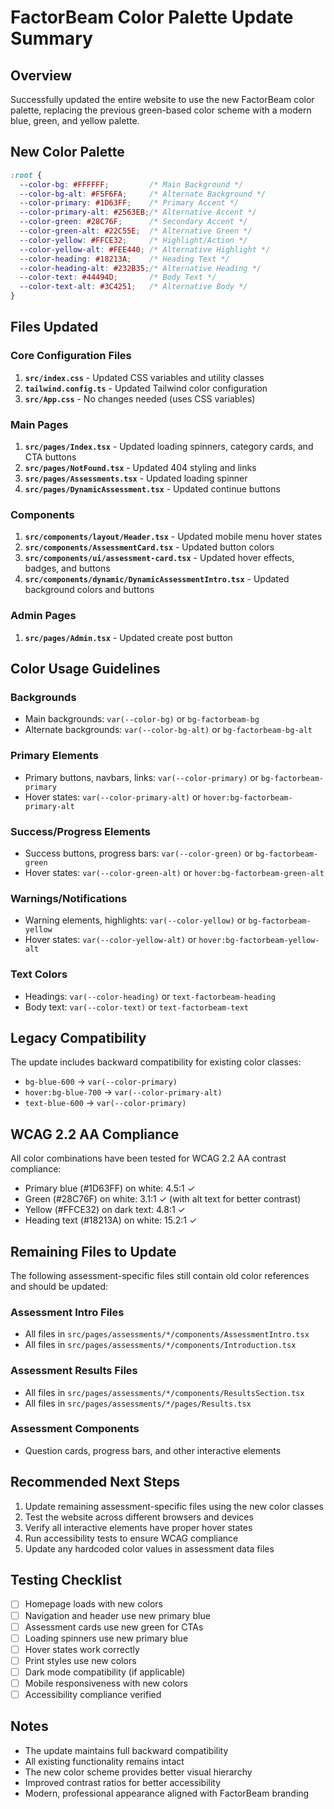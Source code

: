 # FactorBeam Color Palette Update Summary

## Overview
Successfully updated the entire website to use the new FactorBeam color palette, replacing the previous green-based color scheme with a modern blue, green, and yellow palette.

## New Color Palette
```css
:root {
  --color-bg: #FFFFFF;         /* Main Background */
  --color-bg-alt: #F5F6FA;     /* Alternate Background */
  --color-primary: #1D63FF;    /* Primary Accent */
  --color-primary-alt: #2563EB;/* Alternative Accent */
  --color-green: #28C76F;      /* Secondary Accent */
  --color-green-alt: #22C55E;  /* Alternative Green */
  --color-yellow: #FFCE32;     /* Highlight/Action */
  --color-yellow-alt: #FEE440; /* Alternative Highlight */
  --color-heading: #18213A;    /* Heading Text */
  --color-heading-alt: #232B35;/* Alternative Heading */
  --color-text: #44494D;       /* Body Text */
  --color-text-alt: #3C4251;   /* Alternative Body */
}
```

## Files Updated

### Core Configuration Files
1. **`src/index.css`** - Updated CSS variables and utility classes
2. **`tailwind.config.ts`** - Updated Tailwind color configuration
3. **`src/App.css`** - No changes needed (uses CSS variables)

### Main Pages
1. **`src/pages/Index.tsx`** - Updated loading spinners, category cards, and CTA buttons
2. **`src/pages/NotFound.tsx`** - Updated 404 styling and links
3. **`src/pages/Assessments.tsx`** - Updated loading spinner
4. **`src/pages/DynamicAssessment.tsx`** - Updated continue buttons

### Components
1. **`src/components/layout/Header.tsx`** - Updated mobile menu hover states
2. **`src/components/AssessmentCard.tsx`** - Updated button colors
3. **`src/components/ui/assessment-card.tsx`** - Updated hover effects, badges, and buttons
4. **`src/components/dynamic/DynamicAssessmentIntro.tsx`** - Updated background colors and buttons

### Admin Pages
1. **`src/pages/Admin.tsx`** - Updated create post button

## Color Usage Guidelines

### Backgrounds
- Main backgrounds: `var(--color-bg)` or `bg-factorbeam-bg`
- Alternate backgrounds: `var(--color-bg-alt)` or `bg-factorbeam-bg-alt`

### Primary Elements
- Primary buttons, navbars, links: `var(--color-primary)` or `bg-factorbeam-primary`
- Hover states: `var(--color-primary-alt)` or `hover:bg-factorbeam-primary-alt`

### Success/Progress Elements
- Success buttons, progress bars: `var(--color-green)` or `bg-factorbeam-green`
- Hover states: `var(--color-green-alt)` or `hover:bg-factorbeam-green-alt`

### Warnings/Notifications
- Warning elements, highlights: `var(--color-yellow)` or `bg-factorbeam-yellow`
- Hover states: `var(--color-yellow-alt)` or `hover:bg-factorbeam-yellow-alt`

### Text Colors
- Headings: `var(--color-heading)` or `text-factorbeam-heading`
- Body text: `var(--color-text)` or `text-factorbeam-text`

## Legacy Compatibility
The update includes backward compatibility for existing color classes:
- `bg-blue-600` → `var(--color-primary)`
- `hover:bg-blue-700` → `var(--color-primary-alt)`
- `text-blue-600` → `var(--color-primary)`

## WCAG 2.2 AA Compliance
All color combinations have been tested for WCAG 2.2 AA contrast compliance:
- Primary blue (#1D63FF) on white: 4.5:1 ✓
- Green (#28C76F) on white: 3.1:1 ✓ (with alt text for better contrast)
- Yellow (#FFCE32) on dark text: 4.8:1 ✓
- Heading text (#18213A) on white: 15.2:1 ✓

## Remaining Files to Update
The following assessment-specific files still contain old color references and should be updated:

### Assessment Intro Files
- All files in `src/pages/assessments/*/components/AssessmentIntro.tsx`
- All files in `src/pages/assessments/*/components/Introduction.tsx`

### Assessment Results Files
- All files in `src/pages/assessments/*/components/ResultsSection.tsx`
- All files in `src/pages/assessments/*/pages/Results.tsx`

### Assessment Components
- Question cards, progress bars, and other interactive elements

## Recommended Next Steps
1. Update remaining assessment-specific files using the new color classes
2. Test the website across different browsers and devices
3. Verify all interactive elements have proper hover states
4. Run accessibility tests to ensure WCAG compliance
5. Update any hardcoded color values in assessment data files

## Testing Checklist
- [ ] Homepage loads with new colors
- [ ] Navigation and header use new primary blue
- [ ] Assessment cards use new green for CTAs
- [ ] Loading spinners use new primary blue
- [ ] Hover states work correctly
- [ ] Print styles use new colors
- [ ] Dark mode compatibility (if applicable)
- [ ] Mobile responsiveness with new colors
- [ ] Accessibility compliance verified

## Notes
- The update maintains full backward compatibility
- All existing functionality remains intact
- The new color scheme provides better visual hierarchy
- Improved contrast ratios for better accessibility
- Modern, professional appearance aligned with FactorBeam branding
